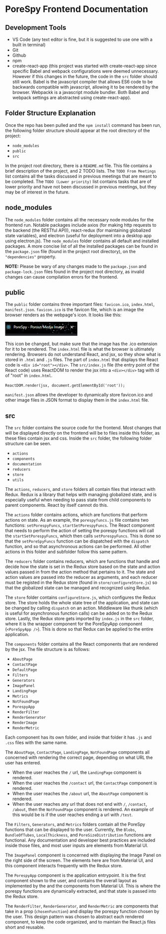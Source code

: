 # PoreSpy Frontend Documentation

## Development Tools

- VS Code (any text editor is fine, but it is suggested to use one with a built in terminal)
- Git
- Github
- npm
- create-react-app (this project was started with create-react-app since specific Babel and webpack configurations were deemed unnecessary. However if this changes in the future, the code in the `src` folder should still work. Babel is the javascript compiler that allows ES6 code to be backwards compatible with javascript, allowing it to be rendered by the browser. Webpackk is a javascript module bundler. Both Babel and webpack settings are abstracted using create-react-app).


## Folder Structure Explanation

Once the repo has been pulled and the `npm install` command has been run, the following folder structure should appear at the root directory of the project:

- `node_modules`
- `public`
- `src`

In the project root directory, there is a `README.md` file. This file contains a brief description of the project, and 2 TODO lists. The `TODO From Meetings` list contains all the tasks discussed in previous meetings that are meant to be completed. The `TODO (Lower priority)` list contains tasks that are of lower priority and have not been discussed in previous meetings, but they may be of interest in the future.


## node_modules

The `node_modules` folder contains all the necessary node modules for the frontend run. Notable packages include axios (for making http requests to the backend (the RESTful API)), react-redux (for maintaining globalized state variables), and electron (useful for deployment into a desktop app using electron.js). The `node_modules` folder contains all default and installed packages. A more concise list of all the installed packages can be found in the `package.json` file (found in the project root directory), on the `"dependencies"` property. 

**NOTE:** Please be wary of any changes made to the `package.json` and `package-lock.json` files found in the project root directory, as invalid changes can cause compilation errors for the frontend.


## public

The `public` folder contains three important files: `favicon.ico`, `index.html`, `manifest.json`. `favicon.ico` is the favicon file, which is an image the browser renders as the webpage's icon. It looks like this: 

![favicon.ico example](./faviconExample.PNG)

This icon be changed, but make sure that the image has the .ico extension for it to be rendered. The `index.html` file is what the browser is ultimately rendering. Browsers do not understand React, and jsx, so they show what is stored in `.html` and `.js` files. The part of `index.html` that displays the React code is `<div id="root"></div>`. The `src/index.js` file (the entry point of the React code) uses ReactDOM to render the jsx into a `<div></div>` tag with id of "root" in `index.html`.

`ReactDOM.render(jsx, document.getElementById('root'));`

`manifest.json` allows the developer to dynamically store favicon.ico and other image files in JSON format to display them in the `index.html` file.


## src

The `src` folder contains the source code for the frontend. Most changes that will be displayed directly on the frontend will be to files inside this folder, as these files contain jsx and css. Inside the `src` folder, the following folder structure can be seen.

- `actions`
- `components`
- `documentation`
- `reducers`
- `store`
- `utils`

The `actions`, `reducers`, and `store` folders all contain files that interact with Redux. Redux is a library that helps with managing globalized state, and is especially useful when needing to pass state from child components to parent components. React by itself cannot do this.

The `actions` folder contains actions, which are functions that perform actions on state. As an example, the `porespyfuncs.js` file contains two functions: `setPorespyFuncs`, `startSetPorespyFuncs`. The React component that needs to perform the action of setting the porespy functions will call the `startSetPorespyFuncs`, which then calls `setPorespyFuncs`. This is done so that the `setPoreSpyFuncs` function can be dispatched with the `dispatch` function, and so that asynchronous actions can be performed. All other actions in this folder and subfolder follow this same pattern.

The `reducers` folder contains reducers, which are functions that handle and decide how the state is set in the Redux store based on the state and action values passed in from the action method that pertains to it. The state and action values are passed into the reducer as arguments, and each reducer must be registed in the Redux store (found in `store/configureStore.js`) so that the globalized state can be managed and recognized using Redux.

The `store` folder contains `configureStore.js`, which configures the Redux store. The store holds the whole state tree of the application, and state can be changed by calling `dispatch` on an action. Middleware like thunk (which is useful for asynchronous function calls) can be added on to the Redux store. Lastly, the Redux store gets imported by `index.js` in the `src` folder, where it is the wrapper component for the PoreSpyApp component (`<PoreSpyApp />`). This is done so that Redux can be applied to the entire application.

The `components` folder contains all the React components that are rendered by the jsx. The file structure is as follows:

- `AboutPage`
- `ContactPage`
- `DefaultPage`
- `Filters`
- `Generators`
- `ImagePanel`
- `LandingPage`
- `Metrics`
- `NotFoundPage`
- `PorespyApp`
- `RenderFilter`
- `RenderGenerator`
- `RenderImage`
- `RenderMetric`

Each component has its own folder, and inside that folder it has `.js` and `.css` files with the same name.

The `AboutPage`, `ContactPage`, `LandingPage`, `NotFoundPage` components all concerned with rendering the correct page, depending on what URL the user has entered.

- When the user reaches the `/` url, the `LandingPage` component is rendered. 
- When the user reaches the `/contact` url, the `ContactPage` component is rendered.
- When the user reaches the `/about` url, the `AboutPage` component is rendered.
- When the user reaches any url that does not end with `/`, `/contact`, `/about`, then the `NotFoundPage` component is rendered. An example of this would be is if the user reaches ending a url with `/test`.

The `Filters`, `Generators`, and `Metrics` folders contain all the PoreSpy functions that can be displayed to the user. Currently, the `Blobs`, `BundleOfTubes`, `LocalThickness`, and `PoreSizeDistribution` functions are functional. Any documentation and developer best practices are included inside those files, and most user inputs are elements from Material UI.

The `ImagePanel` component is concerned with displaying the Image Panel on the right side of the screen. The elements here are from Material UI, and this component interacts frequently with the Redux store.

The `PorespyApp` component is the application entrypoint. It is the first component shown to the user, and contains the overall layout as implemented by the <Drawer></Drawer> and the <List></List> components from Material UI. This is where the porespy functions are dynamically extracted, and that state is passed into the Redux store.

The `RenderFilter`, `RenderGenerator`, and `RenderMetric` are components that take in a prop (`chosenFunction`) and display the porespy function chosen by the user. This design pattern was chosen to abstract each rendered component, to keep the code organized, and to maintain the React.js files short and reusable.
